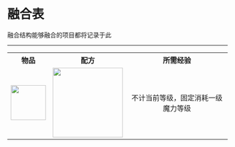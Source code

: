 # 融合表

融合结构能够融合的项目都将记录于此

* * *

<table>
	<tr>
		<th align="center">物品</th>
                <th align="center">配方</th>
                <th align="center">所需经验</th>
	</tr>
	<tr>
		<td align="center"><img src="http://qungz.photo.store.qq.com/qun-qungz/V503diBA008JKb26XH4l3UMN6s1Wff77/V5bCQAyMjkxNjE1OTS.ozRfM9.5Eg!!/800?w5=160&h5=160&rf=viewer_421&t=5" width="80px" height="80px"/></td>
                <td align="center"><img src="http://qungz.photo.store.qq.com/qun-qungz/V503diBA008JKb26XH4l3UMN6s1Wff77/V5bCQAyMjkxNjE1OTS9ozRfx4TgEg!!/800?w5=800&h5=803&rf=viewer_421&t=5" width="160px" height="160px"/></td>
		<td align="center">不计当前等级，固定消耗一级魔力等级</td>
</table>
